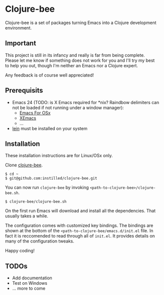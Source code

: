 Clojure-bee
===========

Clojure-bee is a set of packages turning Emacs into a Clojure development environment. 

Important
---------
This project is still in its infancy and really is far from being complete. 
Please let me know if something does not work for you and I'll try my best to help
you out, though I'm neither an Emacs nor a Clojure expert. 

Any feedback is of course well appreciated!

Prerequisits
------------
* Emacs 24 (TODO: is X Emacs required for *nix? Raindbow delimiters can not be loaded if 
  not running under a window manager): 
  * [Emacs For OSx](http://emacsformacosx.com/)
  * [XEmacs](http://www.xemacs.org/)
  * ...
* [lein](https://github.com/technomancy/leiningen) must be installed on your system


Installation
------------
These installation instructions are for Linux/OSx only.  

Clone [clojure-bee](https://github.com/instilled/clojure-bee).

    $ cd ~
    $ git@github.com:instilled/clojure-bee.git
    
You can now run `clojure-bee` by invoking `<path-to-clojure-bee>/clojure-bee.sh`. 

    $ clojure-bee/clojure-bee.sh

On the first run Emacs will download and install all the dependencies. That usually takes
a while.

The configuration comes with customized key bindings. The bindings are shown at 
the bottom of the `<path-to-clojure-bee/emacs.d/init.el` file. In fact it is reccomended to read through
all of `init.el`. It provides details on many of the configuration tweaks.  

Happy coding!

TODOs
-----
* Add documentation
* Test on Windows
* ... more to come
